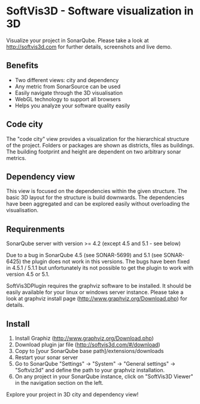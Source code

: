 # SoftVis3D - Software visualization in 3D

Visualize your project in SonarQube. Please take a look at http://softvis3d.com for further details, screenshots and live demo.

## Benefits

- Two different views: city and dependency
- Any metric from SonarSource can be used
- Easily navigate through the 3D visualisation
- WebGL technology to support all browsers
- Helps you analyze your software quality easily

## Code city

The "code city" view provides a visualization for the hierarchical structure of the project. Folders or packages are shown as districts, files as buildings. The building footprint and height are dependent on two arbitrary sonar metrics.

## Dependency view

This view is focused on the dependencies within the given structure. The basic 3D layout for the structure is build downwards. The dependencies have been aggregated and can be explored easily without overloading the visualisation.

## Requirenments

SonarQube server with version >= 4.2 (except 4.5 and 5.1 - see below)

Due to a bug in SonarQube 4.5 (see SONAR-5699) and 5.1 (see SONAR-6425) the plugin does not work in this versions. The bugs have been fixed in 4.5.1 / 5.1.1 but unfortunately its not possible to get the plugin to work with version 4.5 or 5.1.

SoftVis3DPlugin requires the graphviz software to be installed. It should be easily available for your linux or windows server instance. Please take a look at graphviz install page (http://www.graphviz.org/Download.php) for details.


## Install

1. Install Graphiz (http://www.graphviz.org/Download.php)
2. Download plugin jar file (http://softvis3d.com/#/download)
3. Copy to [your SonarQube base path]/extensions/downloads
4. Restart your sonar server
5. Go to SonarQube "Settings" -> "System" -> "General settings" -> "Softviz3d" and define the path to your graphviz installation.
6. On any project in your SonarQube instance, click on "SoftVis3D Viewer" in the navigation section on the left.

Explore your project in 3D city and dependency view!